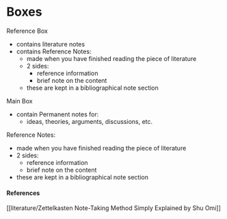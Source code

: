 # Boxes

Reference Box
- contains literature notes
- contains Reference Notes:
	- made when you have 	finished reading the piece of literature
	- 2 sides:
		- reference information
		- brief note on the content
	- these are kept in a bibliographical note section

Main Box
- contain Permanent notes for:
	- ideas, theories, arguments, discussions, etc.

Reference Notes:
- made when you have finished reading the piece of literature
- 2 sides:
	- reference information
	- brief note on the content
- these are kept in a bibliographical note section


#### References
[[literature/Zettelkasten Note-Taking Method Simply Explained by Shu Omi]]